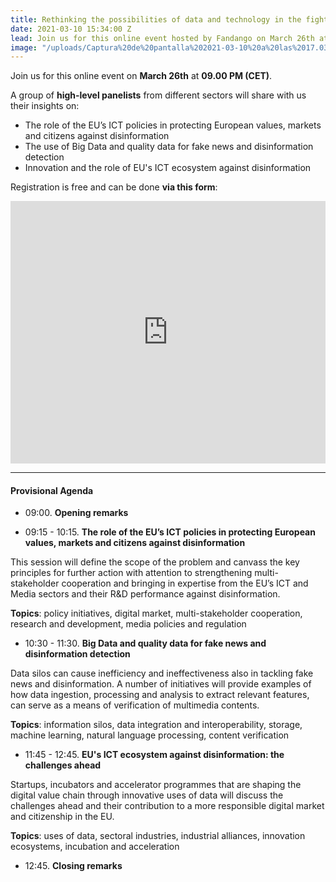 ```yaml
---
title: Rethinking the possibilities of data and technology in the fight against disinformation
date: 2021-03-10 15:34:00 Z
lead: Join us for this online event hosted by Fandango on March 26th at 09.00 PM (CET).
image: "/uploads/Captura%20de%20pantalla%202021-03-10%20a%20las%2017.03.49.png"
---
```


Join us for this online event on **March 26th** at **09.00 PM (CET)**. 

A group of **high-level panelists** from different sectors will share with us their insights on: 

* The role of the EU’s ICT policies in protecting European values, markets and citizens against disinformation
* The use of Big Data and quality data for fake news and disinformation detection
* Innovation and the role of EU's ICT ecosystem against disinformation

Registration is free and can be done **via this form**:

<iframe width="100%" height="420" frameborder="0" src="https://app.livestorm.co/p/0e52d49f-d865-4352-909c-1a3c013b9334/form" title="Rethinking the possibilities of data and technology in the fight against disinformation | Fandango Project"></iframe>


---

#### Provisional Agenda

* 09:00. **Opening remarks**

* 09:15 - 10:15. **The role of the EU’s ICT policies in protecting European values, markets and citizens against disinformation**

This session will define the scope of the problem and canvass the key principles for further action with attention to strengthening multi-stakeholder cooperation and bringing in expertise from the EU’s ICT and Media sectors and their R&D performance against disinformation.

**Topics**: policy initiatives, digital market, multi-stakeholder cooperation, research and development, media policies and regulation

* 10:30 - 11:30. **Big Data and quality data for fake news and disinformation detection**

Data silos can cause inefficiency and ineffectiveness also in tackling fake news and disinformation. A number of initiatives will provide examples of how data ingestion, processing and analysis to extract relevant features, can serve as a means of verification of multimedia contents.

**Topics**: information silos, data integration and interoperability, storage, machine learning, natural language processing, content verification

* 11:45 - 12:45. **EU's ICT ecosystem against disinformation: the challenges ahead**

Startups, incubators and accelerator programmes that are shaping the digital value chain through innovative uses of data will discuss the challenges ahead and their contribution to a more responsible digital market and citizenship in the EU.

**Topics**: uses of data, sectoral industries, industrial alliances, innovation ecosystems, incubation and acceleration

* 12:45. **Closing remarks**